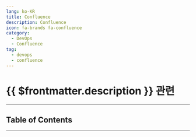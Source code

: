 ```yaml
---
lang: ko-KR
title: Confluence
description: Confluence
icon: fa-brands fa-confluence
category:
  - DevOps
  - Confluence
tag:
  - devops
  - confluence
---
```


# {{ $frontmatter.description }} 관련

<ShieldsGroup logos="git,gitlfs,gitignoredotio,confluence,atlassian"/>

---

## Table of Contents

<ToCLocal basePath="/devops/confluence/" />

---

<TagLinks />